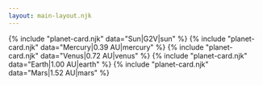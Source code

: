 ```yaml
---
layout: main-layout.njk
---
```

<main>
    {% include "planet-card.njk" data="Sun|G2V|sun" %}
    {% include "planet-card.njk" data="Mercury|0.39 AU|mercury" %}
    {% include "planet-card.njk" data="Venus|0.72 AU|venus" %}
    {% include "planet-card.njk" data="Earth|1.00 AU|earth" %}
    {% include "planet-card.njk" data="Mars|1.52 AU|mars" %}
</main>

